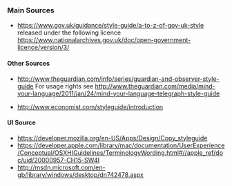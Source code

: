### Main Sources 
* https://www.gov.uk/guidance/style-guide/a-to-z-of-gov-uk-style  
released under the following licence https://www.nationalarchives.gov.uk/doc/open-government-licence/version/3/

#### Other Sources
* http://www.theguardian.com/info/series/guardian-and-observer-style-guide
For usage rights see http://www.theguardian.com/media/mind-your-language/2011/jan/24/mind-your-language-telegraph-style-guide 

* http://www.economist.com/styleguide/introduction

#### UI Source 
* https://developer.mozilla.org/en-US/Apps/Design/Copy_styleguide
* https://developer.apple.com/library/mac/documentation/UserExperience/Conceptual/OSXHIGuidelines/TerminologyWording.html#//apple_ref/doc/uid/20000957-CH15-SW4I
* http://msdn.microsoft.com/en-gb/library/windows/desktop/dn742478.aspx

